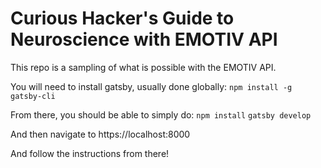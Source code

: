 # Curious Hacker's Guide to Neuroscience with EMOTIV API #

This repo is a sampling of what is possible with the EMOTIV API.

You will need to install gatsby, usually done globally:
`npm install -g gatsby-cli`

From there, you should be able to simply do:
`npm install`
`gatsby develop`

And then navigate to
https://localhost:8000

And follow the instructions from there!
